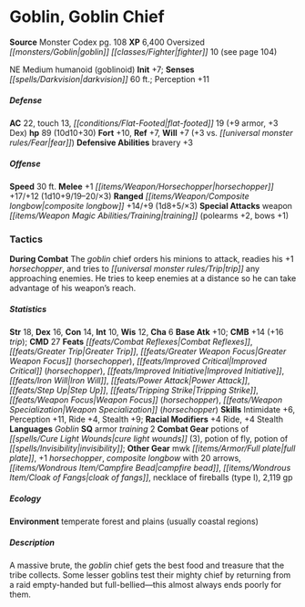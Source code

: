 ﻿---
cssclass: [monsters]
title1: Goblin, Goblin Chief
title2: Goblin Chief
CR: 9
sources:
- name: Monster Codex
  page: 108
  link: http://paizo.com/products/btpy9926?Pathfinder-Roleplaying-Game-Monster-Codex
XP: 6400
race: Oversized
classes:
- goblin fighter 10 (see page 104)
alignment: NE
size: Medium
type: humanoid
subtypes:
- goblinoid
initiative:
  bonus: 7
senses:
  darkvision: 60
AC:
  AC: 22
  touch: 13
  flat_footed: 19
  components:
    armor: 9
    dex: 3
HP:
  HP: 89
  long: 10d10+30
saves:
  fort: 10
  ref: 7
  will: 7
  will_other: +3 vs. fear
defensive_abilities:
- bravery +3
speeds:
  base: 30
attacks:
  melee:
  - - text: +1 horsechopper +17/+12 (1d10+9/19-20/×3)
      entries:
      - - damage: 1d10+9
          crit_range: 19-20
          crit_multiplier: 3
      attack: +1 horsechopper
      bonus:
      - 17
      - 12
  ranged:
  - - text: composite longbow +14/+9 (1d8+5/×3)
      entries:
      - - damage: 1d8+5
          crit_multiplier: 3
      attack: composite longbow
      bonus:
      - 14
      - 9
  special:
  - weapon training (polearms +2, bows +1)
tactics:
  During Combat: The goblin chief orders his minions to attack, readies his +1 horsechopper,
    and tries to trip any approaching enemies. He tries to keep enemies at a distance
    so he can take advantage of his weapon's reach.
ability_scores:
  STR: 18
  DEX: 16
  CON: 14
  INT: 10
  WIS: 12
  CHA: 6
BAB: 10
CMB: 14
CMB_other: +16 trip
CMD: 27
feats:
- name: Combat Reflexes
- name: Greater Trip
- superscripts:
  - UE
  name: Greater Weapon Focus (horsechopper)
- name: Improved Critical (horsechopper)
- name: Improved Initiative
- name: Iron Will
- name: Power Attack
- name: Step Up
- superscripts:
  - APG
  name: Tripping Strike
- name: Weapon Focus (horsechopper)
- name: Weapon Specialization (horsechopper)
skills:
  Intimidate: 6
  Perception: 11
  Ride: 4
  Stealth: 9
  _racial_mods:
    Ride:
      _: 4
    Stealth:
      _: 4
languages:
- Goblin
special_qualities:
- armor training 2
gear:
  combat:
  - potions of cure light wounds (3)
  - potion of fly
  - potion of invisibility
  other:
  - mwk full plate
  - +1 horsechopper
  - composite longbow with 20 arrows
  - campfire bead
  - cloak of fangs
  - necklace of fireballs (type I)
  - 2,119 gp
ecology:
  environment: temperate forest and plains (usually coastal regions)
desc_long: A massive brute, the goblin chief gets the best food and treasure that
  the tribe collects. Some lesser goblins test their mighty chief by returning from
  a raid empty-handed but full-bellied-this almost always ends poorly for them.

---

# Goblin, Goblin Chief

**Source** Monster Codex pg. 108
**XP** 6,400
Oversized _[[monsters/Goblin|goblin]]_ _[[classes/Fighter|fighter]]_ 10 (see page 104)

NE Medium humanoid (goblinoid)
**Init** +7; **Senses** _[[spells/Darkvision|darkvision]]_ 60 ft.; Perception +11

##### Defense

**AC** 22, touch 13, _[[conditions/Flat-Footed|flat-footed]]_ 19 (+9 armor, +3 Dex)
**hp** 89 (10d10+30)
**Fort** +10, **Ref** +7, **Will** +7 (+3 vs. _[[universal monster rules/Fear|fear]]_)
**Defensive Abilities** bravery +3

##### Offense
**Speed** 30 ft.
**Melee** +1 _[[items/Weapon/Horsechopper|horsechopper]]_ +17/+12 (1d10+9/19–20/×3)
**Ranged** _[[items/Weapon/Composite longbow|composite longbow]]_ +14/+9 (1d8+5/×3)
**Special Attacks** weapon _[[items/Weapon Magic Abilities/Training|training]]_ (polearms +2, bows +1)

### Tactics

**During Combat** The _goblin_ chief orders his minions to attack, readies his +1 _horsechopper_, and tries to _[[universal monster rules/Trip|trip]]_ any approaching enemies. He tries to keep enemies at a distance so he can take advantage of his weapon’s reach.

##### Statistics
**Str** 18, **Dex** 16, **Con** 14, **Int** 10, **Wis** 12, **Cha** 6
**Base Atk** +10; **CMB** +14 (+16 _trip_); **CMD** 27
**Feats** _[[feats/Combat Reflexes|Combat Reflexes]]_, _[[feats/Greater Trip|Greater Trip]]_, _[[feats/Greater Weapon Focus|Greater Weapon Focus]]_ (_horsechopper_), _[[feats/Improved Critical|Improved Critical]]_ (_horsechopper_), _[[feats/Improved Initiative|Improved Initiative]]_, _[[feats/Iron Will|Iron Will]]_, _[[feats/Power Attack|Power Attack]]_, _[[feats/Step Up|Step Up]]_, _[[feats/Tripping Strike|Tripping Strike]]_, _[[feats/Weapon Focus|Weapon Focus]]_ (_horsechopper_), _[[feats/Weapon Specialization|Weapon Specialization]]_ (_horsechopper_)
**Skills** Intimidate +6, Perception +11, Ride +4, Stealth +9; **Racial Modifiers** +4 Ride, +4 Stealth
**Languages** _Goblin_
**SQ** armor _training_ 2
**Combat Gear** potions of _[[spells/Cure Light Wounds|cure light wounds]]_ (3), potion of fly, potion of _[[spells/Invisibility|invisibility]]_; **Other Gear** mwk _[[items/Armor/Full plate|full plate]]_, +1 _horsechopper_, _composite longbow_ with 20 arrows, _[[items/Wondrous Item/Campfire Bead|campfire bead]]_, _[[items/Wondrous Item/Cloak of Fangs|cloak of fangs]]_, necklace of fireballs (type I), 2,119 gp

##### Ecology

**Environment** temperate forest and plains (usually coastal regions)

##### Description

A massive brute, the _goblin_ chief gets the best food and treasure that the tribe collects. Some lesser goblins test their mighty chief by returning from a raid empty-handed but full-bellied—this almost always ends poorly for them.